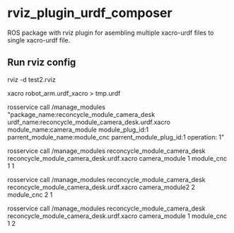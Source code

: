 # rviz_plugin_urdf_composer
ROS package with rviz plugin for asembling multiple xacro-urdf files to single xacro-urdf file.

 ## Run rviz config
 
 rviz -d test2.rviz


xacro robot_arm.urdf_xacro > tmp.urdf


 rosservice call /manage_modules "package_name:reconcycle_module_camera_desk urdf_name:reconcycle_module_camera_desk.urdf.xacro module_name:camera_module module_plug_id:1 parrent_module_name:module_cnc parrent_module_plug_id:1 operation: 1"


 rosservice call /manage_modules reconcycle_module_camera_desk reconcycle_module_camera_desk.urdf.xacro camera_module 1 module_cnc 1 1

  rosservice call /manage_modules reconcycle_module_camera_desk reconcycle_module_camera_desk.urdf.xacro camera_module2 2 module_cnc 2 1

 rosservice call /manage_modules reconcycle_module_camera_desk reconcycle_module_camera_desk.urdf.xacro camera_module 1 module_cnc 1 2